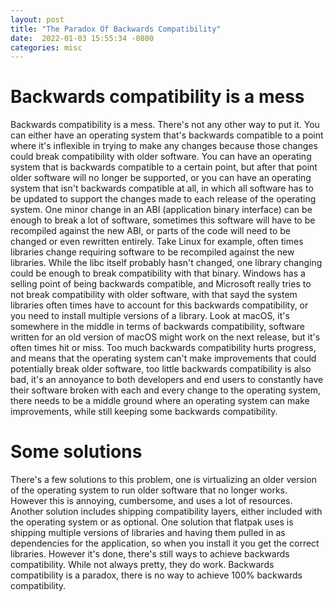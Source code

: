 ```yaml
---
layout: post
title: "The Paradox Of Backwards Compatibility"
date:  2022-01-03 15:55:34 -0800
categories: misc
---
```


# Backwards compatibility is a mess
Backwards compatibility is a mess. There's not any other way to put it. You can either have an operating system that's
backwards compatible to a point where it's inflexible in trying to make any changes because those changes could break
compatibility with older software. You can have an operating system that is backwards compatible to a certain point,
but after that point older software will no longer be supported, or you can have an operating system that isn't
backwards compatible at all, in which all software has to be updated to support the changes made to each release of
the operating system. One minor change in an ABI (application binary interface) can be enough to break a lot of software,
sometimes this software will have to be recompiled against the new ABI, or parts of the code will need to be changed or even
rewritten entirely. Take Linux for example, often times libraries change requiring software to be recompiled against the new
libraries. While the libc itself probably hasn't changed, one library changing could be enough to break compatibility with
that binary. Windows has a selling point of being backwards compatible, and Microsoft really tries to not break compatibility
with older software, with that sayd the system libraries often times have to account for this backwards compatibility, or you
need to install multiple versions of a library. Look at macOS, it's somewhere in the middle in terms of backwards compatibility,
software written for an old version of macOS might work on the next release, but it's often times hit or miss. Too much backwards
compatibility hurts progress, and means that the operating system can't make improvements that could potentially break older software,
too little backwards compatibility is also bad, it's an annoyance to both developers and end users to constantly have their software
broken with each and every change to the operating system, there needs to be a middle ground where an operating system can make
improvements, while still keeping some backwards compatibility.

# Some solutions
There's a few solutions to this problem, one is virtualizing an older version of the operating system to run older software that no
longer works. However this is annoying, cumbersome, and uses a lot of resources. Another solution includes shipping compatibility
layers, either included with the operating system or as optional. One solution that flatpak uses is shipping multiple versions of
libraries and having them pulled in as dependencies for the application, so when you install it you get the correct libraries.
However it's done, there's still ways to achieve backwards compatibility. While not always pretty, they do work. Backwards compatibility
is a paradox, there is no way to achieve 100% backwards compatibility.
